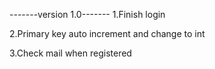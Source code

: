 -------version 1.0-------
1.Finish login

2.Primary key auto increment and change to int

3.Check mail when registered


